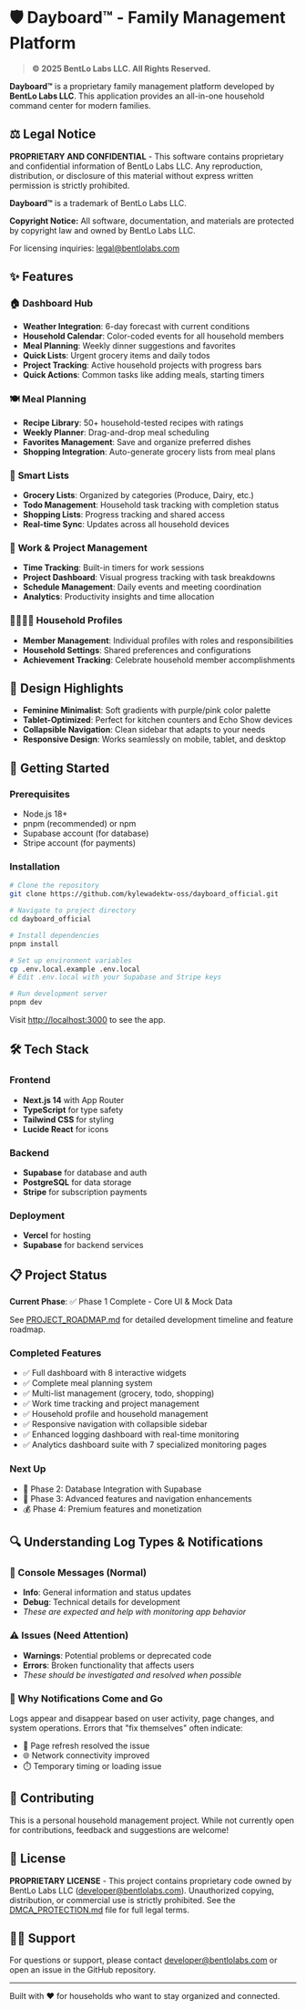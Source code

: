 # 🛡️ Dayboard™ - Family Management Platform

> **© 2025 BentLo Labs LLC. All Rights Reserved.**

**Dayboard™** is a proprietary family management platform developed by **BentLo Labs LLC**. This application provides an all-in-one household command center for modern families.

## ⚖️ Legal Notice

**PROPRIETARY AND CONFIDENTIAL** - This software contains proprietary and confidential information of BentLo Labs LLC. Any reproduction, distribution, or disclosure of this material without express written permission is strictly prohibited.

**Dayboard™** is a trademark of BentLo Labs LLC.

**Copyright Notice:** All software, documentation, and materials are protected by copyright law and owned by BentLo Labs LLC.

For licensing inquiries: legal@bentlolabs.com

## ✨ Features

### 🏠 **Dashboard Hub**

- **Weather Integration**: 6-day forecast with current conditions
- **Household Calendar**: Color-coded events for all household members
- **Meal Planning**: Weekly dinner suggestions and favorites
- **Quick Lists**: Urgent grocery items and daily todos
- **Project Tracking**: Active household projects with progress bars
- **Quick Actions**: Common tasks like adding meals, starting timers

### 🍽️ **Meal Planning**

- **Recipe Library**: 50+ household-tested recipes with ratings
- **Weekly Planner**: Drag-and-drop meal scheduling
- **Favorites Management**: Save and organize preferred dishes
- **Shopping Integration**: Auto-generate grocery lists from meal plans

### 📝 **Smart Lists**

- **Grocery Lists**: Organized by categories (Produce, Dairy, etc.)
- **Todo Management**: Household task tracking with completion status
- **Shopping Lists**: Progress tracking and shared access
- **Real-time Sync**: Updates across all household devices

### 💼 **Work & Project Management**

- **Time Tracking**: Built-in timers for work sessions
- **Project Dashboard**: Visual progress tracking with task breakdowns
- **Schedule Management**: Daily events and meeting coordination
- **Analytics**: Productivity insights and time allocation

### 👨‍👩‍👧‍👦 **Household Profiles**

- **Member Management**: Individual profiles with roles and responsibilities
- **Household Settings**: Shared preferences and configurations
- **Achievement Tracking**: Celebrate household member accomplishments

## 🎨 Design Highlights

- **Feminine Minimalist**: Soft gradients with purple/pink color palette
- **Tablet-Optimized**: Perfect for kitchen counters and Echo Show devices
- **Collapsible Navigation**: Clean sidebar that adapts to your needs
- **Responsive Design**: Works seamlessly on mobile, tablet, and desktop

## 🚀 Getting Started

### Prerequisites

- Node.js 18+
- pnpm (recommended) or npm
- Supabase account (for database)
- Stripe account (for payments)

### Installation

```bash
# Clone the repository
git clone https://github.com/kylewadektw-oss/dayboard_official.git

# Navigate to project directory
cd dayboard_official

# Install dependencies
pnpm install

# Set up environment variables
cp .env.local.example .env.local
# Edit .env.local with your Supabase and Stripe keys

# Run development server
pnpm dev
```

Visit [http://localhost:3000](http://localhost:3000) to see the app.

## 🛠️ Tech Stack

### Frontend

- **Next.js 14** with App Router
- **TypeScript** for type safety
- **Tailwind CSS** for styling
- **Lucide React** for icons

### Backend

- **Supabase** for database and auth
- **PostgreSQL** for data storage
- **Stripe** for subscription payments

### Deployment

- **Vercel** for hosting
- **Supabase** for backend services

## 📋 Project Status

**Current Phase**: ✅ Phase 1 Complete - Core UI & Mock Data

See [PROJECT_ROADMAP.md](./PROJECT_ROADMAP.md) for detailed development timeline and feature roadmap.

### Completed Features

- ✅ Full dashboard with 8 interactive widgets
- ✅ Complete meal planning system
- ✅ Multi-list management (grocery, todo, shopping)
- ✅ Work time tracking and project management
- ✅ Household profile and household management
- ✅ Responsive navigation with collapsible sidebar
- ✅ Enhanced logging dashboard with real-time monitoring
- ✅ Analytics dashboard suite with 7 specialized monitoring pages

### Next Up

- 🚧 Phase 2: Database Integration with Supabase
- 📅 Phase 3: Advanced features and navigation enhancements
- 💰 Phase 4: Premium features and monetization

## 🔍 Understanding Log Types & Notifications

### 💬 Console Messages (Normal)

- **Info**: General information and status updates
- **Debug**: Technical details for development
- _These are expected and help with monitoring app behavior_

### ⚠️ Issues (Need Attention)

- **Warnings**: Potential problems or deprecated code
- **Errors**: Broken functionality that affects users
- _These should be investigated and resolved when possible_

### 🔄 Why Notifications Come and Go

Logs appear and disappear based on user activity, page changes, and system operations. Errors that "fix themselves" often indicate:

- 🔄 Page refresh resolved the issue
- 🌐 Network connectivity improved
- ⏱️ Temporary timing or loading issue

## 🤝 Contributing

This is a personal household management project. While not currently open for contributions, feedback and suggestions are welcome!

## 📄 License

**PROPRIETARY LICENSE** - This project contains proprietary code owned by BentLo Labs LLC (developer@bentlolabs.com). Unauthorized copying, distribution, or commercial use is strictly prohibited. See the [DMCA_PROTECTION.md](DMCA_PROTECTION.md) file for full legal terms.

## 🙋‍♀️ Support

For questions or support, please contact developer@bentlolabs.com or open an issue in the GitHub repository.

---

Built with ❤️ for households who want to stay organized and connected.
